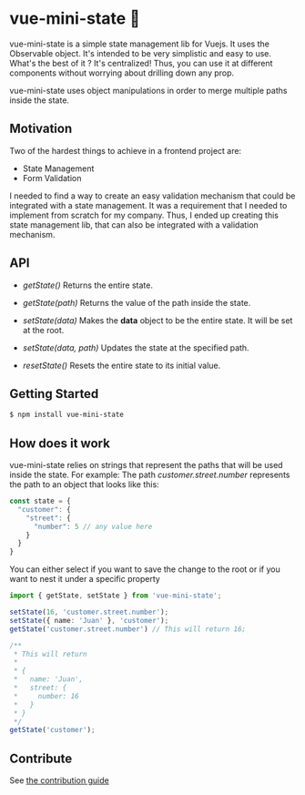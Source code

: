 # vue-mini-state 🔮

vue-mini-state is a simple state management lib for Vuejs. It uses the Observable object.
It's intended to be very simplistic and easy to use. What's the best of it ? It's centralized! Thus, you can use it at different components without worrying about drilling down any prop.

vue-mini-state uses object manipulations in order to merge multiple paths inside the state.

## Motivation

Two of the hardest things to achieve in a frontend project are:

- State Management
- Form Validation

I needed to find a way to create an easy validation mechanism that could be integrated with a state management. It was a requirement that I needed to implement from scratch for my company. Thus, I ended up creating this state management lib, that can also be integrated with a validation mechanism.

## API

- *getState()*
Returns the entire state.

- *getState(path)*
Returns the value of the path inside the state.

- *setState(data)*
Makes the **data** object to be the entire state. It will be set at the root.

- *setState(data, path)*
Updates the state at the specified path.

- *resetState()*
Resets the entire state to its initial value.

## Getting Started

```bash
$ npm install vue-mini-state
```

## How does it work

vue-mini-state relies on strings that represent the paths that will be used inside the state.
For example: The path *customer.street.number* represents the path to an object that looks like this:

```js
const state = {
  "customer": {
    "street": {
      "number": 5 // any value here
    }
  }
}
```

You can either select if you want to save the change to the root or if you want to nest it under a specific property

```ts
import { getState, setState } from 'vue-mini-state';

setState(16, 'customer.street.number');
setState({ name: 'Juan' }, 'customer');
getState('customer.street.number') // This will return 16;

/**
 * This will return
 *
 * {
 *   name: 'Juan',
 *   street: {
 *     number: 16
 *   }
 * }
 */
getState('customer');
```

## Contribute

See [the contribution guide](./CONTRIBUTE.md)
